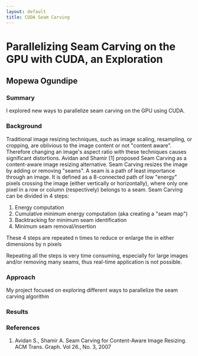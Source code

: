 ```yaml
---
layout: default
title: CUDA Seam Carving
---
```

# Parallelizing Seam Carving on the GPU with CUDA, an Exploration
## Mopewa Ogundipe

### Summary
I explored new ways to parallelize seam carving on the GPU using CUDA.

### Background
Traditional image resizing techniques, such as image scaling, resampling, or cropping, are oblivious to the image content or not "content aware". Therefore changing an image's aspect ratio with these techniques causes significant distortions. Avidan and Shamir [1] proposed Seam Carving as a content-aware image resizing alternative. Seam Carving resizes the image by adding or removing "seams". A seam is a path of least importance through an image. It is defined as a 8-connected path of low "energy" pixels crossing the image (either vertically or horizontally), where only one pixel in a row or column (respectively) belongs to a seam. Seam Carving can be divided in 4 steps:

1. Energy computation
2. Cumulative minimum energy computation (aka creating a "seam map")
3. Backtracking for minimum seam identification
4. Minimum seam removal/insertion

These 4 steps are repeated n times to reduce or enlarge the in either dimensions by n pixels

Repeating all the steps is very time consuming, especially for large images and/or removing many seams, thus real-time application is not possible. 

### Approach

My project focused on exploring different ways to parallelize the seam carving algorithm

### Results

### References
1. Avidan S., Shamir A. Seam Carving for Content-Aware Image Resizing. ACM Trans. Graph. Vol 26., No. 3, 2007
